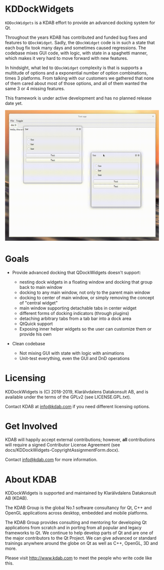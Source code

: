KDDockWidgets
==============
`KDDockWidgets` is a KDAB effort to provide an advanced docking system for Qt.

Throughout the years KDAB has contributed and funded bug fixes and features to `QDockWidget`.
Sadly, the `QDockWidget` code is in such a state that each bug fix took many days
and sometimes caused regressions. The codebase mixes GUI code, with logic, with state
in a spaghetti manner, which makes it very hard to move forward with new features.

In hindsight, what led to `QDockWidget` complexity is that is supports a multitude
of options and a exponential number of option combinations, times 3 platforms. From
talking with our customers we gathered that none of them cared about most of those options,
and all of them wanted the same 3 or 4 missing features.

This framework is under active development and has no planned release date yet.

![Screen capture](/screencap.gif?raw=true "The docking system in action")

Goals
=====
- Provide advanced docking that QDockWidgets doesn't support:
  - nesting dock widgets in a floating window and docking that group back to main window
  - docking to any main window, not only to the parent main window
  - docking to center of main window, or simply removing the concept of "central widget"
  - main window supporting detachable tabs in center widget
  - different forms of docking indicators (through plugins)
  - detaching arbitrary tabs from a tab bar into a dock area
  - QtQuick support
  - Exposing inner helper widgets so the user can customize them or provide his own

- Clean codebase
  - Not mixing GUI with state with logic with animations
  - Unit-test everything, even the GUI and DnD operations

Licensing
=========
KDDockWidgets is (C) 2018-2019, Klarälvdalens Datakonsult AB, and is available
under the terms of the GPLv2 (see LICENSE.GPL.txt).

Contact KDAB at <info@kdab.com> if you need different licensing options.

Get Involved
============
KDAB will happily accept external contributions; however, **all**
contributions will require a signed Contributor License Agreement
(see docs/KDDockWidgets-CopyrightAssignmentForm.docx).

Contact info@kdab.com for more information.

About KDAB
==========
KDDockWidgets is supported and maintained by Klarälvdalens Datakonsult AB (KDAB).

The KDAB Group is the global No.1 software consultancy for Qt, C++ and
OpenGL applications across desktop, embedded and mobile platforms.

The KDAB Group provides consulting and mentoring for developing Qt applications
from scratch and in porting from all popular and legacy frameworks to Qt.
We continue to help develop parts of Qt and are one of the major contributors
to the Qt Project. We can give advanced or standard trainings anywhere
around the globe on Qt as well as C++, OpenGL, 3D and more.

Please visit http://www.kdab.com to meet the people who write code like this.
